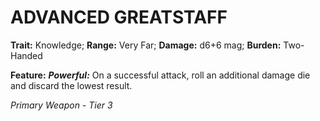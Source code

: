 ﻿---
tags:
  - Item
  - Weapon
name: 'ADVANCED GREATSTAFF'
trait: 'Knowledge'
range: 'Very Far'
damage: 'd6+6 mag'
burden: 'Two-Handed'
feat_name: 'Powerful'
feat_text: 'On a successful attack, roll an additional damage die and discard the lowest result.'
primary_or_secondary: 'Primary Weapon'
tier: 3
---

# ADVANCED GREATSTAFF

**Trait:** Knowledge; **Range:** Very Far; **Damage:** d6+6 mag; **Burden:** Two-Handed

**Feature:** ***Powerful:*** On a successful attack, roll an additional damage die and discard the lowest result.

*Primary Weapon - Tier 3*
